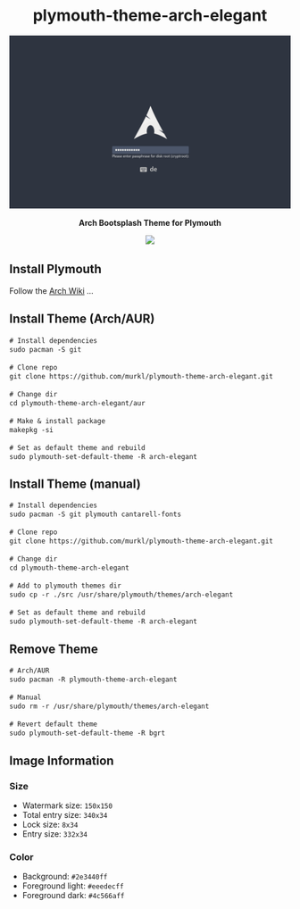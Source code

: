 <div align="center">
    <h1>plymouth-theme-arch-elegant</h1>
    <p><img src="./screenshot.png" /></p>
    <p><b>Arch Bootsplash Theme for Plymouth</b></p>
    <p>
        <img src="https://img.shields.io/badge/MAINTAINED-YES-green?style=for-the-badge">
    </p>
</div>

## Install Plymouth

Follow the [Arch Wiki](https://wiki.archlinux.org/title/Plymouth) ...

## Install Theme (Arch/AUR)

```
# Install dependencies
sudo pacman -S git

# Clone repo
git clone https://github.com/murkl/plymouth-theme-arch-elegant.git

# Change dir
cd plymouth-theme-arch-elegant/aur

# Make & install package
makepkg -si

# Set as default theme and rebuild
sudo plymouth-set-default-theme -R arch-elegant
```

## Install Theme (manual)

```
# Install dependencies
sudo pacman -S git plymouth cantarell-fonts

# Clone repo
git clone https://github.com/murkl/plymouth-theme-arch-elegant.git

# Change dir
cd plymouth-theme-arch-elegant

# Add to plymouth themes dir
sudo cp -r ./src /usr/share/plymouth/themes/arch-elegant

# Set as default theme and rebuild
sudo plymouth-set-default-theme -R arch-elegant
```

## Remove Theme

```
# Arch/AUR
sudo pacman -R plymouth-theme-arch-elegant

# Manual
sudo rm -r /usr/share/plymouth/themes/arch-elegant

# Revert default theme
sudo plymouth-set-default-theme -R bgrt
```

## Image Information

### Size

- Watermark size: `150x150`
- Total entry size: `340x34`
- Lock size: `8x34`
- Entry size: `332x34`

### Color

- Background: `#2e3440ff`
- Foreground light: `#eeedecff`
- Foreground dark: `#4c566aff`
